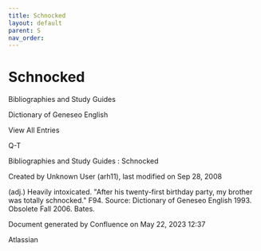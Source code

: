 ```yaml
---
title: Schnocked
layout: default
parent: S
nav_order:
---
```


# Schnocked

Bibliographies and Study Guides

Dictionary of Geneseo English

View All Entries

Q-T

Bibliographies and Study Guides : Schnocked

Created by  Unknown User (arh11), last modified on Sep 28, 2008

(adj.) Heavily intoxicated. &quot;After his twenty-first birthday party, my brother was totally schnocked.&quot; F94. Source: Dictionary of Geneseo English 1993. Obsolete Fall 2006. Bates.

Document generated by Confluence on May 22, 2023 12:37

Atlassian
